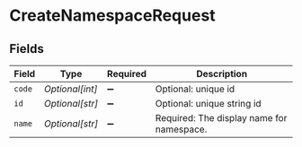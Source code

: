 # CreateNamespaceRequest


## Fields

| Field                                     | Type                                      | Required                                  | Description                               |
| ----------------------------------------- | ----------------------------------------- | ----------------------------------------- | ----------------------------------------- |
| `code`                                    | *Optional[int]*                           | :heavy_minus_sign:                        | Optional: unique id                       |
| `id`                                      | *Optional[str]*                           | :heavy_minus_sign:                        | Optional: unique string id                |
| `name`                                    | *Optional[str]*                           | :heavy_minus_sign:                        | Required: The display name for namespace. |